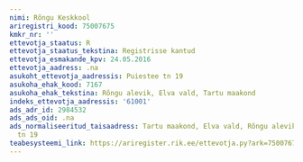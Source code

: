 ```yaml
---
nimi: Rõngu Keskkool
ariregistri_kood: 75007675
kmkr_nr: ''
ettevotja_staatus: R
ettevotja_staatus_tekstina: Registrisse kantud
ettevotja_esmakande_kpv: 24.05.2016
ettevotja_aadress: .na
asukoht_ettevotja_aadressis: Puiestee tn 19
asukoha_ehak_kood: 7167
asukoha_ehak_tekstina: Rõngu alevik, Elva vald, Tartu maakond
indeks_ettevotja_aadressis: '61001'
ads_adr_id: 2984532
ads_ads_oid: .na
ads_normaliseeritud_taisaadress: Tartu maakond, Elva vald, Rõngu alevik, Puiestee
  tn 19
teabesysteemi_link: https://ariregister.rik.ee/ettevotja.py?ark=75007675&ref=rekvisiidid
---
```

